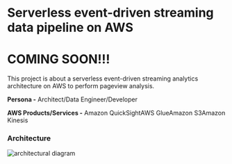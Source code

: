 # Serverless event-driven streaming data pipeline on AWS
# COMING SOON!!! 
This project is about a serverless event-driven streaming analytics architecture on AWS to perform pageview analysis.

**Persona -** Architect/Data Engineer/Developer

**AWS Products/Services -** Amazon QuickSightAWS GlueAmazon S3Amazon Kinesis

### Architecture
![architectural diagram](https://user-images.githubusercontent.com/41656028/224818177-0c472689-e163-445e-b808-310faf407b1c.png)